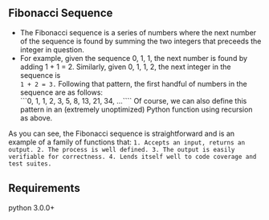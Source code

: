 ## Fibonacci Sequence
* The Fibonacci sequence is a series of numbers where the next number of the sequence is found
by summing the two integers that preceeds the integer in question. 
* For example, given the sequence 0, 1, 1, the next number
is found by adding 1 + 1 = 2. Similarly, given 0, 1, 1, 2, the next integer in the sequence is <br />
    ```1 + 2 = 3.```
Following that pattern, the first handful of numbers in the sequence are as follows: <br />
    ```0, 1, 1, 2, 3, 5, 8, 13, 21, 34, ...````
Of course, we can also define this pattern in an (extremely unoptimized) Python function using
recursion as above.

As you can see, the Fibonacci sequence is straightforward and is an example of a family of
functions that:
    ```
    1. Accepts an input, returns an output.
    2. The process is well defined.
    3. The output is easily verifiable for correctness.
    4. Lends itself well to code coverage and test suites.
    ```
## Requirements
python 3.0.0+